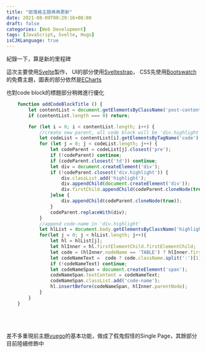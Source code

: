 ```yaml
---
title: "部落格主題再再更新"
date: 2021-08-09T00:29:16+08:00
draft: false
categories: [Web Development]
tags: [JavaScript, Svelte, Hugo]
isCJKLanguage: true
---
```


紀錄一下，算是新的里程碑

<!--more-->
這次主要使用<a href="https://svelte.dev/" target="_blank">Svelte</a>製作，
UI的部分使用<a href="https://sveltestrap.js.org/" target="_blank">Sveltestrap</a>，
CSS先使用<a href="https://bootswatch.com/" target="_blank">Bootswatch</a>的免費主題，圖表的部分依然是<a href="https://echarts.apache.org/" target="_blank">ECharts</a>
  
也對code block的標題部分稍微進行優化
```js
    function addCodeBlockTitle () {
        let contentList = document.getElementsByClassName('post-content');
        if (contentList.length === 0) return;

        for (let i = 0; i < contentList.length; i++) {
            //create new parent, all code block will be 'div.highlight div pre' or 'div.highlight div table'
            let codeList = contentList[i].getElementsByTagName('code');
            for (let j = 0; j < codeList.length; j++) {
                let codeParent = codeList[j].closest('pre');
                if (!codeParent) continue;
                if (codeParent.closest('td')) continue;
                let div = document.createElement('div');
                if (!codeParent.closest('div.highlight')) {
                    div.classList.add('highlight');
                    div.appendChild(document.createElement('div'));
                    div.firstChild.appendChild(codeParent.cloneNode(true));
                }else {
                    div.appendChild(codeParent.cloneNode(true));
                }
                codeParent.replaceWith(div);   
            }
            //append code-name in 'div.highlight' 
            let hlList = document.body.getElementsByClassName('highlight');
            for(let j = 0; j < hlList.length; j++){
                let hl = hlList[j];
                let hlInner = hl.firstElementChild.firstElementChild;
                let code = (hlInner.nodeName == 'TABLE') ? hlInner.firstElementChild.firstElementChild.childNodes[2].firstElementChild.firstElementChild : hlInner.firstElementChild;
                let codeNameText =  code ? code.className.split(':')[1] : null;
                if (!codeNameText) continue;
                let codeNameSpan = document.createElement('span');
                codeNameSpan.textContent = codeNameText;
                codeNameSpan.classList.add('code-name');
                hl.insertBefore(codeNameSpan, hlInner.parentNode);
            }
        }
    }
```
<br></br>  
差不多重現前主題<a href="https://github.com/mikanbearer/vuego" target="_blank">vuego</a>的基本功能，做成了假鬼假怪的Single Page，其餘部分目前陸續修飾中
